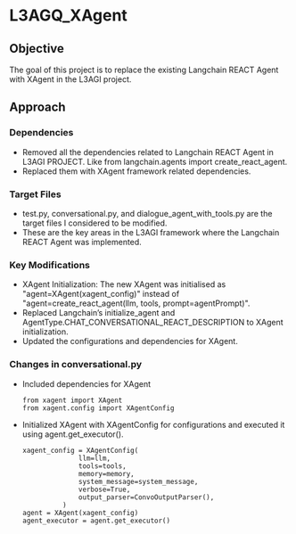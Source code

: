 # L3AGQ_XAgent

## Objective
The goal of this project is to replace the existing Langchain REACT Agent with XAgent in the L3AGI project. 

## Approach
### Dependencies
- Removed all the dependencies related to Langchain REACT Agent in L3AGI PROJECT. Like from langchain.agents import create_react_agent.
- Replaced them with XAgent framework related dependencies.

### Target Files
- test.py, conversational.py, and dialogue_agent_with_tools.py are the target files I considered to be modified.
- These are the key areas in the L3AGI framework where the Langchain REACT Agent was implemented.

### Key Modifications
- XAgent Initialization: The new XAgent was initialised as "agent=XAgent(xagent_config)" instead of "agent=create_react_agent(llm, tools, prompt=agentPrompt)".
- Replaced Langchain’s initialize_agent and AgentType.CHAT_CONVERSATIONAL_REACT_DESCRIPTION to XAgent initialization.
- Updated the configurations and dependencies for XAgent.

### Changes in conversational.py
- Included dependencies for XAgent
  ```
  from xagent import XAgent
  from xagent.config import XAgentConfig
  ```
- Initialized XAgent with XAgentConfig for configurations and executed it using agent.get_executor().
  ```
  xagent_config = XAgentConfig(
                llm=llm,
                tools=tools,
                memory=memory,
                system_message=system_message,
                verbose=True,
                output_parser=ConvoOutputParser(),
            )
  agent = XAgent(xagent_config)
  agent_executor = agent.get_executor()
  ```

